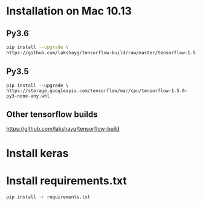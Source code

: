 # Installation on Mac 10.13
## Py3.6
```bash
pip install --upgrade \
https://github.com/lakshayg/tensorflow-build/raw/master/tensorflow-1.5.0-cp36-cp36m-macosx_10_13_x86_64.whl
```
## Py3.5
```
pip install --upgrade \
https://storage.googleapis.com/tensorflow/mac/cpu/tensorflow-1.5.0-py3-none-any.whl
```

## Other tensorflow builds
https://github.com/lakshayg/tensorflow-build


# Install keras

# Install requirements.txt
```bash
pip install -r requirements.txt
```

